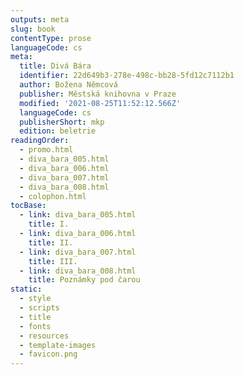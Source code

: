 ```yaml
---
outputs: meta
slug: book
contentType: prose
languageCode: cs
meta:
  title: Divá Bára
  identifier: 22d649b3-278e-498c-bb28-5fd12c7112b1
  author: Božena Němcová
  publisher: Městská knihovna v Praze
  modified: '2021-08-25T11:52:12.566Z'
  languageCode: cs
  publisherShort: mkp
  edition: beletrie
readingOrder:
  - promo.html
  - diva_bara_005.html
  - diva_bara_006.html
  - diva_bara_007.html
  - diva_bara_008.html
  - colophon.html
tocBase:
  - link: diva_bara_005.html
    title: I.
  - link: diva_bara_006.html
    title: II.
  - link: diva_bara_007.html
    title: III.
  - link: diva_bara_008.html
    title: Poznámky pod čarou
static:
  - style
  - scripts
  - title
  - fonts
  - resources
  - template-images
  - favicon.png
---
```

